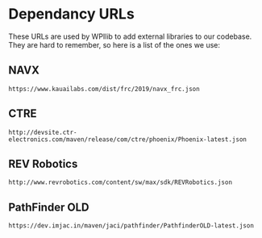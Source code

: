 # Dependancy URLs
These URLs are used by WPIlib to add external libraries to our codebase. 
They are hard to remember, so here is a list of the ones we use:

## NAVX
```
https://www.kauailabs.com/dist/frc/2019/navx_frc.json
```

## CTRE
```
http://devsite.ctr-electronics.com/maven/release/com/ctre/phoenix/Phoenix-latest.json
```

## REV Robotics
```
http://www.revrobotics.com/content/sw/max/sdk/REVRobotics.json
```

## PathFinder OLD
```
https://dev.imjac.in/maven/jaci/pathfinder/PathfinderOLD-latest.json
```